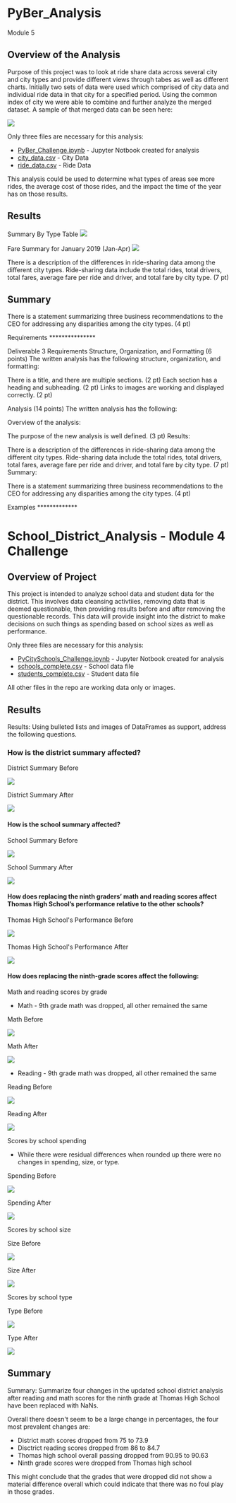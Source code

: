 # PyBer_Analysis
Module 5

## Overview of the Analysis

Purpose of this project was to look at ride share data across several city and city types and provide different views through tabes as well as different charts.  Initially two
sets of data were used which comprised of city data and individual ride data in that city for a specified period.  Using the common index of city we were able to combine and
further analyze the merged dataset.  A sample of that merged data can be seen here:

![](https://github.com/lavec0324/PyBer_Analysis/blob/main/analysis/merged_data.PNG)

Only three files are necessary for this analysis:

   * [PyBer_Challenge.ipynb](https://github.com/lavec0324/PyBer_Analysis/blob/main/PyBer_Challenge.ipynb) - Jupyter Notbook created for analysis
   * [city_data.csv](https://github.com/lavec0324/PyBer_Analysis/blob/main/Resources/city_data.csv) - City Data
   * [ride_data.csv](https://github.com/lavec0324/PyBer_Analysis/blob/main/Resources/ride_data.csv) - Ride Data

This analysis could be used to determine what types of areas see more rides, the average cost of those rides, and the impact the time of the year has on those results.

## Results




Summary By Type Table
![](https://github.com/lavec0324/PyBer_Analysis/blob/main/analysis/summary_by_type.PNG)

Fare Summary for January 2019 (Jan-Apr)
![](https://github.com/lavec0324/PyBer_Analysis/blob/main/analysis/PyBer_fare_summary.png)



There is a description of the differences in ride-sharing data among the different city types. Ride-sharing data include the total rides, total drivers, total fares, average fare per ride and driver, and total fare by city type. (7 pt)




## Summary

There is a statement summarizing three business recommendations to the CEO for addressing any disparities among the city types. (4 pt)

Requirements ***************

Deliverable 3 Requirements
Structure, Organization, and Formatting (6 points)
The written analysis has the following structure, organization, and formatting:

There is a title, and there are multiple sections. (2 pt)
Each section has a heading and subheading. (2 pt)
Links to images are working and displayed correctly. (2 pt)

Analysis (14 points)
The written analysis has the following:

Overview of the analysis:

The purpose of the new analysis is well defined. (3 pt)
Results:

There is a description of the differences in ride-sharing data among the different city types. Ride-sharing data include the total rides, total drivers, total fares, average fare per ride and driver, and total fare by city type. (7 pt)
Summary:

There is a statement summarizing three business recommendations to the CEO for addressing any disparities among the city types. (4 pt)



Examples *************

# School_District_Analysis - Module 4 Challenge

## Overview of Project

This project is intended to analyze school data and student data for the district.  This involves data cleansing activtiies, removing data 
that is deemed questionable, then providing results before and after removing the questionable records.  This data will provide insight into 
the district to make decisions on such things as spending based on school sizes as well as performance.

Only three files are necessary for this analysis:

   * [PyCitySchools_Challenge.ipynb](https://github.com/lavec0324/School_District_Analysis/blob/main/PyCitySchools_Challenge.ipynb) - Jupyter Notbook created for analysis
   * [schools_complete.csv](https://github.com/lavec0324/School_District_Analysis/blob/main/Resources/schools_complete.csv) - School data file
   * [students_complete.csv](https://github.com/lavec0324/School_District_Analysis/blob/main/Resources/students_complete.csv) - Student data file

All other files in the repo are working data only or images.

## Results
Results: Using bulleted lists and images of DataFrames as support, address the following questions.

###	How is the district summary affected?

District Summary Before

![](https://github.com/lavec0324/School_District_Analysis/blob/main/Resources/district_summary_before.PNG)

District Summary After

![](https://github.com/lavec0324/School_District_Analysis/blob/main/Resources/district_summary_after.PNG)

####	How is the school summary affected?

School Summary Before

![](https://github.com/lavec0324/School_District_Analysis/blob/main/Resources/school_summary_before.PNG)

School Summary After

![](https://github.com/lavec0324/School_District_Analysis/blob/main/Resources/school_summary_after.PNG)


####	How does replacing the ninth graders’ math and reading scores affect Thomas High School’s performance relative to the other schools?

Thomas High School's Performance Before

![](https://github.com/lavec0324/School_District_Analysis/blob/main/Resources/top_five_before.PNG)

Thomas High School's Performance After

![](https://github.com/lavec0324/School_District_Analysis/blob/main/Resources/top_five_after.PNG)

####	How does replacing the ninth-grade scores affect the following:
Math and reading scores by grade

* Math - 9th grade math was dropped, all other remained the same

Math Before

![](https://github.com/lavec0324/School_District_Analysis/blob/main/Resources/math_score_by_grade_before.PNG)

Math After

![](https://github.com/lavec0324/School_District_Analysis/blob/main/Resources/math_scores_by_grade_after.PNG)

* Reading - 9th grade math was dropped, all other remained the same

Reading Before

![](https://github.com/lavec0324/School_District_Analysis/blob/main/Resources/reading_scores_by_grade_before.PNG)

Reading After

![](https://github.com/lavec0324/School_District_Analysis/blob/main/Resources/reading_scores_by_grade_after.PNG)

Scores by school spending

* While there were residual differences when rounded up there were no changes in spending, size, or type.

Spending Before

![](https://github.com/lavec0324/School_District_Analysis/blob/main/Resources/spending_before.PNG)

Spending After

![](https://github.com/lavec0324/School_District_Analysis/blob/main/Resources/spending_after.PNG)

Scores by school size

Size Before

![](https://github.com/lavec0324/School_District_Analysis/blob/main/Resources/size_before.PNG)

Size After

![](https://github.com/lavec0324/School_District_Analysis/blob/main/Resources/size_after.PNG)

Scores by school type

Type Before

![](https://github.com/lavec0324/School_District_Analysis/blob/main/Resources/type_before.PNG)

Type After 

![](https://github.com/lavec0324/School_District_Analysis/blob/main/Resources/type_after.PNG)

## Summary

Summary:  Summarize four changes in the updated school district analysis after reading and math scores for the ninth grade at Thomas High School have been replaced with NaNs.

Overall there doesn't seem to be a large change in percentages, the four most prevalent changes are:
* District math scores dropped from 75 to 73.9
* Disctrict reading scores dropped from 86 to 84.7
* Thomas high school overall passing dropped from 90.95 to 90.63
* Ninth grade scores were dropped from Thomas high school

This might conclude that the grades that were dropped did not show a material difference overall which could indicate that there was no foul play in those grades.
